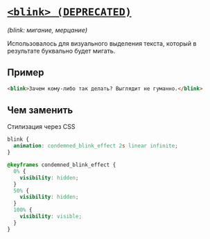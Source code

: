 # [`<blink> (DEPRECATED)`](../index.md)

_(blink: мигание, мерцание)_

Использовалось для визуального выделения текста, который в результате буквально будет мигать.

## Пример

```html
<blink>Зачем кому-либо так делать? Выглядит не гуманно.</blink>
```

## Чем заменить

Стилизация через CSS

```css
blink {
  animation: condemned_blink_effect 2s linear infinite;
}

@keyframes condemned_blink_effect {
  0% {
    visibility: hidden;
  }
  50% {
    visibility: hidden;
  }
  100% {
    visibility: visible;
  }
}
```
